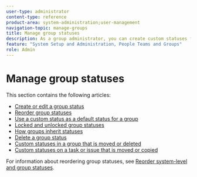 ```yaml
---
user-type: administrator
content-type: reference
product-area: system-administration;user-management
navigation-topic: manage-groups
title: Manage group statuses
description: As a group administrator, you can create custom statuses for a group that you manage. This helps to eliminate the need for dozens of company-wide custom statuses and allows more autonomy in your group hierarchies. You can also edit a system-level status for a group you manage if a Workfront administrator has unlocked the status.
feature: "System Setup and Administration, People Teams and Groups"
role: Admin
---
```


# Manage group statuses

This section contains the following articles:

* [Create or edit a group status](../../../administration-and-setup/manage-groups/manage-group-statuses/create-or-edit-a-group-status.md) 
* [Reorder group statuses](../../../administration-and-setup/manage-groups/manage-group-statuses/reorder-group-statuses-from-groups-area.md) 
* [Use a custom status as a default status for a group](../../../administration-and-setup/manage-groups/manage-group-statuses/use-custom-statuses-as-default-statuses-group.md) 
* [Locked and unlocked group statuses](../../../administration-and-setup/manage-groups/manage-group-statuses/lock-or-unlock-a-custom-group-status.md) 
* [How groups inherit statuses](../../../administration-and-setup/manage-groups/manage-group-statuses/how-groups-inherit-statuses.md) 
* [Delete a group status](../../../administration-and-setup/manage-groups/manage-group-statuses/delete-a-group-status.md) 
* [Custom statuses in a group that is moved or deleted](../../../administration-and-setup/manage-groups/manage-group-statuses/custom-statuses-in-group-moved-or-deleted.md) 
* [Custom statuses on a task or issue that is moved or copied](../../../administration-and-setup/manage-groups/manage-group-statuses/custom-statuses-on-a-task-or-issue-that-is-moved-or-copied.md)

For information about reordering group statuses, see [Reorder system-level and group statuses](../../../administration-and-setup/customize-workfront/creating-custom-status-and-priority-labels/reorder-system-statuses.md).
